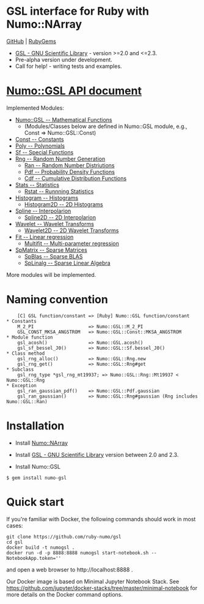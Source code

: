 # GSL interface for Ruby with Numo::NArray

[GitHub](https://github.com/ruby-numo/gsl) |
[RubyGems](https://rubygems.org/gems/numo-gsl)

* [GSL - GNU Scientific Library](http://www.gnu.org/software/gsl/) - version >=2.0 and <=2.3.
* Pre-alpha version under development.
* Call for help! - writing tests and examples.

# [Numo::GSL API document](http://ruby-numo.github.io/gsl/yard/)

Implemented Modules:

* [Numo::GSL -- Mathematical Functions](http://ruby-numo.github.io/gsl/yard/Numo/GSL.html)
  * (Modules/Classes below are defined in Numo::GSL module, e.g., Const => Numo::GSL::Const)
* [Const -- Constants](http://ruby-numo.github.io/gsl/yard/Numo/GSL/Const.html)
* [Poly -- Polynomials](http://ruby-numo.github.io/gsl/yard/Numo/GSL/Poly.html)
* [Sf -- Special Functions](http://ruby-numo.github.io/gsl/yard/Numo/GSL/Sf.html)
* [Rng -- Random Number Generation](http://ruby-numo.github.io/gsl/yard/Numo/GSL/Rng.html)
  * [Ran -- Random Number Distriutions](http://ruby-numo.github.io/gsl/yard/Numo/GSL/Ran.html)
  * [Pdf -- Probability Density Functions](http://ruby-numo.github.io/gsl/yard/Numo/GSL/Pdf.html)
  * [Cdf -- Cumulative Distribution Functions](http://ruby-numo.github.io/gsl/yard/Numo/GSL/Cdf.html)
* [Stats -- Statistics](http://ruby-numo.github.io/gsl/yard/Numo/GSL/Stats.html)
  * [Rstat -- Runnning Statistics](http://ruby-numo.github.io/gsl/yard/Numo/GSL/Rstat.html)
* [Histogram -- Histograms](http://ruby-numo.github.io/gsl/yard/Numo/GSL/Histogram.html)
  * [Histogram2D -- 2D Histograms](http://ruby-numo.github.io/gsl/yard/Numo/GSL/Histogram2D.html)
* [Spline -- Interpolarion](http://ruby-numo.github.io/gsl/yard/Numo/GSL/Spline.html)
  * [Spline2D -- 2D Interpolarion](http://ruby-numo.github.io/gsl/yard/Numo/GSL/Spline2D.html)
* [Wavelet -- Wavelet Transforms](http://ruby-numo.github.io/gsl/yard/Numo/GSL/Wavelet.html)
  * [Wavelet2D -- 2D Wavelet Transforms](http://ruby-numo.github.io/gsl/yard/Numo/GSL/Wavelet2D.html)
* [Fit -- Linear regression](http://ruby-numo.github.io/gsl/yard/Numo/GSL/Fit.html)
  * [Multifit -- Multi-parameter regression](http://ruby-numo.github.io/gsl/yard/Numo/GSL/Multifit.html)
* [SpMatrix -- Sparse Matrices](http://ruby-numo.github.io/gsl/yard/Numo/GSL/SpMatrix.html)
  * [SpBlas -- Sparse BLAS](http://ruby-numo.github.io/gsl/yard/Numo/GSL/SpBlas.html)
  * [SpLinalg -- Sparse Linear Algebra](http://ruby-numo.github.io/gsl/yard/Numo/GSL/SpLinalg.html)

More modules will be implemented.

# Naming convention

```
    [C] GSL function/constant => [Ruby] Numo::GSL function/constant
* Constants
    M_2_PI                    => Numo::GSL::M_2_PI
    GSL_CONST_MKSA_ANGSTROM   => Numo::GSL::Const::MKSA_ANGSTROM
* Module function
    gsl_acosh()               => Numo::GSL.acosh()
    gsl_sf_bessel_J0()        => Numo::GSL::Sf.bessel_J0()
* Class method
    gsl_rng_alloc()           => Numo::GSL::Rng.new
    gsl_rng_get()             => Numo::GSL::Rng#get
* Subclass
    gsl_rng_type *gsl_rng_mt19937; => Numo::GSL::Rng::Mt19937 < Numo::GSL::Rng
* Exception
    gsl_ran_gaussian_pdf()    => Numo::GSL::Pdf.gaussian
    gsl_ran_gaussian()        => Numo::GSL::Rng#gaussian (Rng includes Numo::GSL::Ran)
```

# Installation

* Install [Numo::NArray](https://github.com/ruby-numo/narray)
* Install [GSL - GNU Scientific Library](http://www.gnu.org/software/gsl/) version between 2.0 and 2.3.

* Install Numo::GSL

```shell
$ gem install numo-gsl
```

# Quick start

If you're familiar with Docker, the following commands should work in most cases:

```
git clone https://github.com/ruby-numo/gsl
cd gsl
docker build -t numogsl .
docker run -d -p 8888:8888 numogsl start-notebook.sh --NotebookApp.token=''
```

and open a web browser to http://localhost:8888 .

Our Docker image is based on Minimal Jupyter Notebook Stack. See https://github.com/jupyter/docker-stacks/tree/master/minimal-notebook for more details on the Docker command options.

